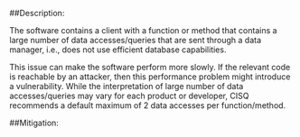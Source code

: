 ##Description:

The software contains a client with a function or method that contains a large number of data accesses/queries that are sent through a data manager, i.e., does not use efficient database capabilities.

This issue can make the software perform more slowly. If the relevant code is reachable by an attacker, then this performance problem might introduce a vulnerability. While the interpretation of large number of data accesses/queries may vary for each product or developer, CISQ recommends a default maximum of 2 data accesses per function/method.

##Mitigation:
